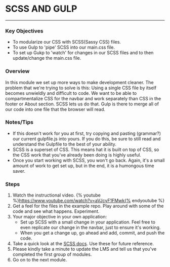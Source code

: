 # SCSS AND GULP
---

### Key Objectives
* To modularize our CSS with SCSS(Sassy CSS) files.
* To use Gulp to 'pipe' SCSS into our main.css file.
* To set up Gukp to 'watch' for changes in our SCSS files and to then update/change the main.css file.

### Overview
In this module we set up more ways to make development cleaner. The problem that we're trying to solve is this: Using a single CSS file by itself becomes unwieldly and difficult to code. We want to be able to compartmentalize CSS for the navbar and work separately than CSS in the footer or About section. SCSS lets us do that. Gulp is there to merge all of our code into one file that the browser will read.

### Notes/Tips
* If this doesn't work for you at first, try copying and pasting (grammar?) our current gulpfile.js into yours. If you do this, be sure to still read and understand the Gulpfile to the best of your ability.
* SCSS is a superset of CSS. This means hat it is built on top of CSS, so the CSS work that you've already been doing is highly useful.
* Once you start working with SCSS, you won't go back. Again, it's a small amount of work to get set up, but in the end, it is a humongous time saver.

### Steps
1. Watch the instructional video. {% youtube %}https://www.youtube.com/watch?v=aVJcyF1FMwk{% endyoutube %}
2. Get a feel for the files in the example repo. Play around with some of the code and see what happens. Experiment.
3. Your major objective in your own application:
    * Set up SCSS with a small change in your application. Feel free to even replicate our change in the navbar, just to ensure it's working.
    * When you get a change up, go ahead and add, commit, and push the code.
4. Take a quick look at the [SCSS docs](http://sass-lang.com/guide). Use these for future reference.
5. Please kindly take a minute to update the LMS and tell us that you've completed the first group of modules.
6. Go on to the next module.